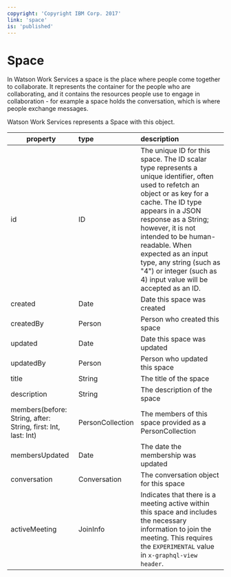 ```yaml
---
copyright: 'Copyright IBM Corp. 2017'
link: 'space'
is: 'published'
---
```

# Space

In Watson Work Services a space is the place where people come together to collaborate.
It represents the container for the people who are collaborating, and it contains the resources people
use to engage in collaboration - for example a space holds the conversation, which is where people exchange messages.

Watson Work Services represents a Space with this object.

| property      | type          | description  |
| ------------- |:------------- |:-----|
| id          | ID      | The unique ID for this space. The ID scalar type represents a unique identifier, often used to refetch an object or as key for a cache. The ID type appears in a JSON response as a String; however, it is not intended to be human-readable. When expected as an input type, any string (such as "4") or integer (such as 4) input value will be accepted as an ID.|
| created     | Date        | Date this space  was created |
| createdBy   | Person    | Person who created this space |
| updated     | Date    | Date this space  was updated |
| updatedBy   | Person | Person who updated this space  |
| title      | String        | The title of the space |
| description         | String        | The description of the space |
| members(before: String, after: String, first: Int, last: Int) | PersonCollection | The members of this space provided as a PersonCollection
| membersUpdated | Date | The date the membership was updated |
| conversation |Conversation | The conversation object for this space |
| activeMeeting | JoinInfo | Indicates that there is a meeting active within this space and includes the necessary information to join the meeting.  This requires the `EXPERIMENTAL` value in `x-graphql-view header`. |
